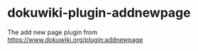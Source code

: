 dokuwiki-plugin-addnewpage
==========================

The add new page plugin from https://www.dokuwiki.org/plugin:addnewpage